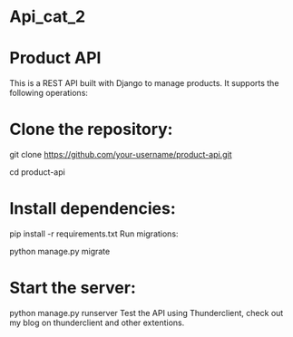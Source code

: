 # Api_cat_2
# Product API

This is a REST API built with Django to manage products. It supports the following operations:

# Clone the repository:
git clone https://github.com/your-username/product-api.git

cd product-api

# Install dependencies:


pip install -r requirements.txt
Run migrations:


python manage.py migrate
# Start the server:


python manage.py runserver
Test the API using Thunderclient, check out my blog on thunderclient and other extentions.
